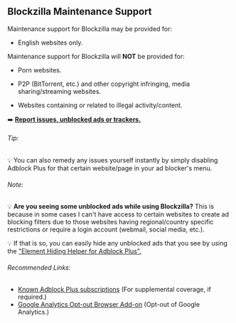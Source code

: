 ## Blockzilla Maintenance Support

Maintenance support for Blockzilla may be provided for:

- English websites only.

Maintenance support for Blockzilla will **NOT** be provided for:

- Porn websites.

- P2P (BitTorrent, etc.) and other copyright infringing, media sharing/streaming websites.
 
- Websites containing or related to illegal activity/content.

:arrow_right: **[Report issues, unblocked ads or trackers.](https://github.com/zpacman/Blockzilla/issues)**

###### Tip:

:bulb: You can also remedy any issues yourself instantly by simply disabling Adblock Plus for that certain website/page in your ad blocker's menu.

###### Note:

:bulb: **Are you seeing some unblocked ads while using Blockzilla?** This is because in some cases I can't have access to certain websites to create ad blocking filters due to those websites having regional/country specific restrictions or require a login account (webmail, social media, etc.).

 :bulb: If that is so, you can easily hide any unblocked ads that you see by using the ["Element Hiding Helper for Adblock Plus".](https://addons.mozilla.org/en-US/firefox/addon/elemhidehelper/)

###### Recommended Links:

- [Known Adblock Plus subscriptions](https://adblockplus.org/subscriptions) (For supplemental coverage, if required.)
- [Google Analytics Opt-out Browser Add-on](https://tools.google.com/dlpage/gaoptout) (Opt-out of Google Analytics.)
